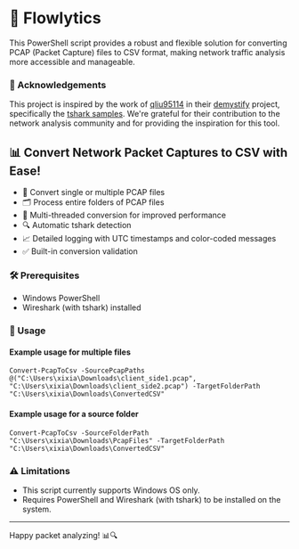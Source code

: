# 🚀 Flowlytics

This PowerShell script provides a robust and flexible solution for converting PCAP (Packet Capture) files to CSV format, making network traffic analysis more accessible and manageable.

### 🙏 Acknowledgements

This project is inspired by the work of [qliu95114](https://github.com/qliu95114) in their [demystify](https://github.com/qliu95114/demystify) project, specifically the [tshark samples](https://github.com/qliu95114/demystify/blob/main/network/tshark_samples.md#sample-4---convert-pcap-to-csv-ingress-to-adx-kusto-to-analyze-trace-in-fast-fashion). We're grateful for their contribution to the network analysis community and for providing the inspiration for this tool.

## 📊 Convert Network Packet Captures to CSV with Ease!

- 📁 Convert single or multiple PCAP files
- 🗂️ Process entire folders of PCAP files
- 🚀 Multi-threaded conversion for improved performance
- 🔍 Automatic tshark detection
- 📈 Detailed logging with UTC timestamps and color-coded messages
- ✅ Built-in conversion validation

### 🛠️ Prerequisites

- Windows PowerShell
- Wireshark (with tshark) installed

### 🚀 Usage

#### Example usage for multiple files

```
Convert-PcapToCsv -SourcePcapPaths @("C:\Users\xixia\Downloads\client_side1.pcap", "C:\Users\xixia\Downloads\client_side2.pcap") -TargetFolderPath "C:\Users\xixia\Downloads\ConvertedCSV"
```

#### Example usage for a source folder

``` 
Convert-PcapToCsv -SourceFolderPath "C:\Users\xixia\Downloads\PcapFiles" -TargetFolderPath "C:\Users\xixia\Downloads\ConvertedCSV"
```

### ⚠️ Limitations

- This script currently supports Windows OS only.
- Requires PowerShell and Wireshark (with tshark) to be installed on the system.

---

Happy packet analyzing! 📊🔍
